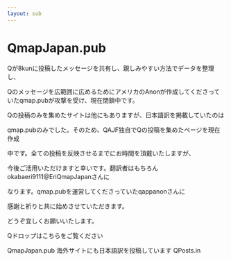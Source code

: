 ```yaml
---
layout: sub
---
```


# QmapJapan.pub

Qが8kunに投稿したメッセージを共有し、親しみやすい方法でデータを整理し、

Qのメッセージを広範囲に広めるためにアメリカのAnonが作成してくださっていたqmap.pubが攻撃を受け、現在閉鎖中です。

Qの投稿のみを集めたサイトは他にもありますが、日本語訳を掲載していたのは

qmap.pubのみでした。そのため、QAJF独自でQの投稿を集めたページを現在作成

中です。全ての投稿を反映させるまでにお時間を頂戴いたしますが、

今後ご活用いただけますと幸いです。翻訳者はもちろんokabaeri9111@EriQmapJapanさんに

なります。qmap.pubを運営してくださっていたqappanonさんに

感謝と祈りと共に始めさせていただきます。

どうぞ宜しくお願いいたします。


Qドロップはこちらをご覧ください

 
QmapJapan.pub
海外サイトにも日本語訳を投稿しています
QPosts.in

